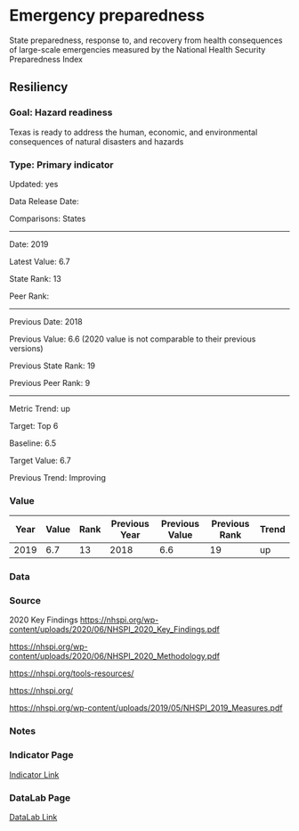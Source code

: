 # Emergency preparedness

State preparedness, response to, and recovery from health consequences of large-scale emergencies measured by the National Health Security Preparedness Index

## Resiliency

### Goal: Hazard readiness

Texas is ready to address the human, economic, and environmental consequences of natural disasters and hazards

### Type: Primary indicator

Updated: yes

Data Release Date: 

Comparisons: States


----

Date: 2019

Latest Value: 6.7

State Rank: 13

Peer Rank: 

----

Previous Date: 2018

Previous Value: 6.6 (2020 value is not comparable to their previous versions)

Previous State Rank: 19

Previous Peer Rank: 9


----
Metric Trend: up

Target: Top 6

Baseline: 6.5

Target Value: 6.7

Previous Trend: Improving



### Value

| Year      |  Value      | Rank        | Previous Year | Previous Value | Previous Rank | Trend | 
| ----------- | ----------- | ----------- | ----------- | ----------- | ----------- | -----------|
|   2019      | 6.7         |  13         |      2018   |  6.6        |      19     |    up      | 

### Data

### Source

2020 Key Findings
https://nhspi.org/wp-content/uploads/2020/06/NHSPI_2020_Key_Findings.pdf

https://nhspi.org/wp-content/uploads/2020/06/NHSPI_2020_Methodology.pdf

https://nhspi.org/tools-resources/

https://nhspi.org/

https://nhspi.org/wp-content/uploads/2019/05/NHSPI_2019_Measures.pdf



### Notes


### Indicator Page

[Indicator Link](https://indicators.texas2036.org/indicator/72)

### DataLab Page

[DataLab Link](https://datalab.texas2036.org/jtrjelb/national-health-security-preparedness-index-for-u-s?accesskey=xueewzb)
